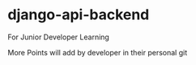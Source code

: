# django-api-backend

For Junior Developer Learning

More Points will add by developer in their personal git
